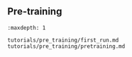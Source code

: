 ## Pre-training

```{toctree}
:maxdepth: 1

tutorials/pre_training/first_run.md
tutorials/pre_training/pretraining.md
```
